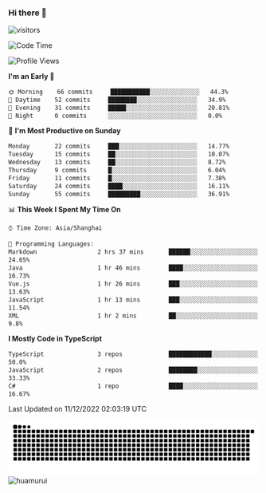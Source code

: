 ### Hi there 👋
 ![visitors](https://visitor-badge.laobi.icu/badge?page_id=huamurui)

<!-- [![知乎](https://img.shields.io/badge/dynamic/json?url=https%3A%2F%2Fapi.swo.moe%2Fstats%2Fzhihu%2Fke-ai-wu-li-de-nan-hai-zi&query=count&color=282c34&label=%E7%9F%A5%E4%B9%8E&labelColor=0084ff&logo=zhihu&logoColor=ffffff&suffix=+%E5%85%B3%E6%B3%A8&cacheSeconds=3600)](https://www.zhihu.com/people/ke-ai-wu-li-de-nan-hai-zi)
 -->


<!--START_SECTION:waka-->
![Code Time](http://img.shields.io/badge/Code%20Time-128%20hrs-blue)

![Profile Views](http://img.shields.io/badge/Profile%20Views-1-blue)

**I'm an Early 🐤** 

```text
🌞 Morning    66 commits     ███████████░░░░░░░░░░░░░░   44.3% 
🌆 Daytime    52 commits     ████████░░░░░░░░░░░░░░░░░   34.9% 
🌃 Evening    31 commits     █████░░░░░░░░░░░░░░░░░░░░   20.81% 
🌙 Night      0 commits      ░░░░░░░░░░░░░░░░░░░░░░░░░   0.0%

```
📅 **I'm Most Productive on Sunday** 

```text
Monday       22 commits     ███░░░░░░░░░░░░░░░░░░░░░░   14.77% 
Tuesday      15 commits     ██░░░░░░░░░░░░░░░░░░░░░░░   10.07% 
Wednesday    13 commits     ██░░░░░░░░░░░░░░░░░░░░░░░   8.72% 
Thursday     9 commits      █░░░░░░░░░░░░░░░░░░░░░░░░   6.04% 
Friday       11 commits     █░░░░░░░░░░░░░░░░░░░░░░░░   7.38% 
Saturday     24 commits     ████░░░░░░░░░░░░░░░░░░░░░   16.11% 
Sunday       55 commits     █████████░░░░░░░░░░░░░░░░   36.91%

```


📊 **This Week I Spent My Time On** 

```text
⌚︎ Time Zone: Asia/Shanghai

💬 Programming Languages: 
Markdown                 2 hrs 37 mins       ██████░░░░░░░░░░░░░░░░░░░   24.65% 
Java                     1 hr 46 mins        ████░░░░░░░░░░░░░░░░░░░░░   16.73% 
Vue.js                   1 hr 26 mins        ███░░░░░░░░░░░░░░░░░░░░░░   13.63% 
JavaScript               1 hr 13 mins        ███░░░░░░░░░░░░░░░░░░░░░░   11.54% 
XML                      1 hr 2 mins         ██░░░░░░░░░░░░░░░░░░░░░░░   9.8%

```

**I Mostly Code in TypeScript** 

```text
TypeScript               3 repos             ████████████░░░░░░░░░░░░░   50.0% 
JavaScript               2 repos             ████████░░░░░░░░░░░░░░░░░   33.33% 
C#                       1 repo              ████░░░░░░░░░░░░░░░░░░░░░   16.67%

```



 Last Updated on 11/12/2022 02:03:19 UTC
<!--END_SECTION:waka-->

<!--
![知乎](https://stats.justsong.cn/api/zhihu?username=ke-ai-wu-li-de-nan-hai-zi)
![bilibili](https://stats.justsong.cn/api/bilibili/?id=144672037)
![leetcode](https://stats.justsong.cn/api/leetcode?username=yun-tai-f&cn=true)
![huamurui's Most used languages](https://github-readme-stats.vercel.app/api/top-langs?username=huamurui&show_icons=true&count_private=true&layout=compact&hide_border=true&langs_count=10)

<img align="right" src="https://github-readme-stats.vercel.app/api?username=huamurui&show_icons=true&theme=radical">

**huamurui/huamurui** is a ✨ _special_ ✨ repository because its `README.md` (this file) appears on your GitHub profile.

Here are some ideas to get you started:

- 🔭 I’m currently working on ...
- 🌱 I’m currently learning ...
- 👯 I’m looking to collaborate on ...
- 🤔 I’m looking for help with ...
- 💬 Ask me about ...
- 📫 How to reach me: ...
- 😄 Pronouns: ...
- ⚡ Fun fact: ...
-->

![huamurui](https://raw.githubusercontent.com/huamurui/huamurui/main/assets/github-contribution-grid-snake.svg)
![huamurui](https://count.getloli.com/get/@huamurui)
